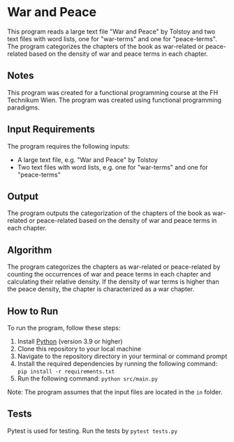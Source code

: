 # War and Peace

This program reads a large text file "War and Peace" by Tolstoy and two text files with word lists, one for "war-terms" and one for "peace-terms". The program categorizes the chapters of the book as war-related or peace-related based on the density of war and peace terms in each chapter.

## Notes

This program was created for a functional programming course at the FH Technikum Wien. The program was created using functional programming paradigms.

## Input Requirements

The program requires the following inputs:

- A large text file, e.g. "War and Peace" by Tolstoy
- Two text files with word lists, e.g. one for "war-terms" and one for "peace-terms"

## Output

The program outputs the categorization of the chapters of the book as war-related or peace-related based on the density of war and peace terms in each chapter.

## Algorithm

The program categorizes the chapters as war-related or peace-related by counting the occurrences of war and peace terms in each chapter and calculating their relative density. If the density of war terms is higher than the peace density, the chapter is characterized as a war chapter.

## How to Run

To run the program, follow these steps:

1. Install [Python](https://www.python.org/downloads/) (version 3.9 or higher)
2. Clone this repository to your local machine
3. Navigate to the repository directory in your terminal or command prompt
4. Install the required dependencies by running the following command: `pip install -r requirements.txt`
5. Run the following command: `python src/main.py`

Note: The program assumes that the input files are located in the `in` folder.

## Tests

Pytest is used for testing. Run the tests by `pytest tests.py`